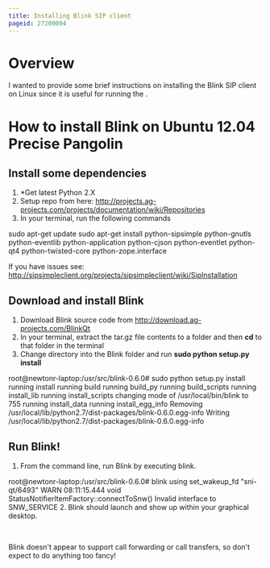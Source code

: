 ```yaml
---
title: Installing Blink SIP client
pageid: 27200094
---
```


Overview
========

I wanted to provide some brief instructions on installing the Blink SIP client on Linux since it is useful for running the .

How to install Blink on Ubuntu 12.04 Precise Pangolin
=====================================================

Install some dependencies
-------------------------

1. \*Get latest Python 2.X
2. Setup repo from here: <http://projects.ag-projects.com/projects/documentation/wiki/Repositories>
3. In your terminal, run the following commands

sudo apt-get update
sudo apt-get install python-sipsimple python-gnutls python-eventlib python-application python-cjson python-eventlet python-qt4 python-twisted-core python-zope.interface

If you have issues see: <http://sipsimpleclient.org/projects/sipsimpleclient/wiki/SipInstallation>

Download and install Blink
--------------------------

1. Download Blink source code from <http://download.ag-projects.com/BlinkQt>
2. In your terminal, extract the tar.gz file contents to a folder and then **cd** to that folder in the terminal
3. Change directory into the Blink folder and run **sudo python setup.py install**

root@newtonr-laptop:/usr/src/blink-0.6.0# sudo python setup.py install
running install
running build
running build\_py
running build\_scripts
running install\_lib
running install\_scripts
changing mode of /usr/local/bin/blink to 755
running install\_data
running install\_egg\_info
Removing /usr/local/lib/python2.7/dist-packages/blink-0.6.0.egg-info
Writing /usr/local/lib/python2.7/dist-packages/blink-0.6.0.egg-info

Run Blink!
----------

1. From the command line, run Blink by executing blink.  
  


root@newtonr-laptop:/usr/src/blink-0.6.0# blink
using set\_wakeup\_fd
"sni-qt/6493" WARN 08:11:15.444 void StatusNotifierItemFactory::connectToSnw() Invalid interface to SNW\_SERVICE
2. Blink should launch and show up within your graphical desktop.

 

Blink doesn't appear to support call forwarding or call transfers, so don't expect to do anything too fancy!

